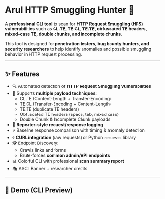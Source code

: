 # Arul HTTP Smuggling Hunter 🚀

A **professional CLI tool** to scan for **HTTP Request Smuggling (HRS) vulnerabilities** such as **CL.TE, TE.CL, TE.TE, obfuscated TE headers, mixed-case TE, double chunks, and incomplete chunks**.  

This tool is designed for **penetration testers, bug bounty hunters, and security researchers** to help identify anomalies and possible smuggling behavior in HTTP request processing.

---

## ✨ Features
- 🔍 Automated detection of **HTTP Request Smuggling vulnerabilities**
- 📡 Supports **multiple payload techniques**:
  - CL.TE (Content-Length + Transfer-Encoding)
  - TE.CL (Transfer-Encoding + Content-Length)
  - TE.TE (duplicate TE headers)
  - Obfuscated TE headers (space, tab, mixed case)
  - Double Chunk & Incomplete Chunk payloads
- 📑 **Repeater-style request/response logging**
- ⚡ Baseline response comparison with timing & anomaly detection
- 🌀 **CURL integration** (raw requests) or Python `requests` library
- 🕵️ Endpoint Discovery:
  - Crawls links and forms
  - Brute-forces **common admin/API endpoints**
- 📊 Colorful CLI with professional **scan summary report**
- 🎭 ASCII Banner + researcher credits

---

## 📸 Demo (CLI Preview)

